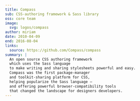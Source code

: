 ```yaml
---
title: Compass
sub: CSS-authoring framework & Sass library
oss: core team
image: 
  svg: logos/compass
author: miriam
date: 2010-04-09
end: 2016-08-04
links:
  source: https://github.com/Compass/compass
summary: |
  An open source CSS authoring framework
  which uses the Sass language
  to make writing and sharing stylesheets powerful and easy.
  Compass was the first package-manager
  and toolkit-sharing platform for CSS,
  helping popularize the Sass language –
  and offering powerful browser-compatibility tools
  that changed the landscape for designers developers.
---
```

